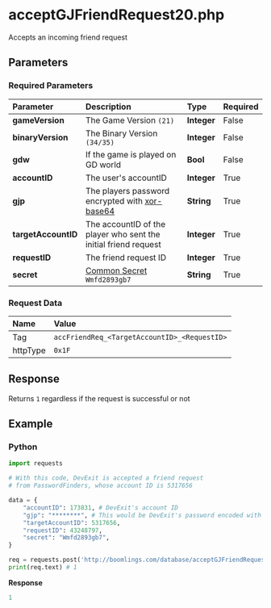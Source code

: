 # acceptGJFriendRequest20.php

Accepts an incoming friend request

## Parameters

### Required Parameters

| Parameter | Description | Type | Required |
|:----------|:------------|:-----|:---------|
| **gameVersion** | The Game Version `(21)` | **Integer** | False |
| **binaryVersion** | The Binary Version `(34/35)` | **Integer** | False |
| **gdw** | If the game is played on GD world | **Bool** | False |
| **accountID** | The user's accountID | **Integer** | True |
| **gjp** | The players password encrypted with [xor-base64](/topics/encryption/xor?id=xor-keys) | **String** | True |
| **targetAccountID** | The accountID of the player who sent the initial friend request | **Integer** | True |
| **requestID** | The friend request ID | **Integer** | True |
| **secret** | [Common Secret](reference?id=secrets) `Wmfd2893gb7` | **String** | True |

### Request Data

| Name | Value |
|:-----|:------|
| Tag | `accFriendReq_<TargetAccountID>_<RequestID>` |
| httpType | `0x1F` |


## Response

Returns `1` regardless if the request is successful or not

## Example

<!-- tabs:start -->

### **Python**

```py
import requests

# With this code, DevExit is accepted a friend request
# from PasswordFinders, whose account ID is 5317656

data = {
    "accountID": 173831, # DevExit's account ID
    "gjp": "********", # This would be DevExit's password encoded with GJP encryption
    "targetAccountID": 5317656,
    "requestID": 43248797,
    "secret": "Wmfd2893gb7",
}

req = requests.post('http://boomlings.com/database/acceptGJFriendRequest20.php', data=data)
print(req.text) # 1
```

**Response**
```py
1
```

<!-- tabs:end -->